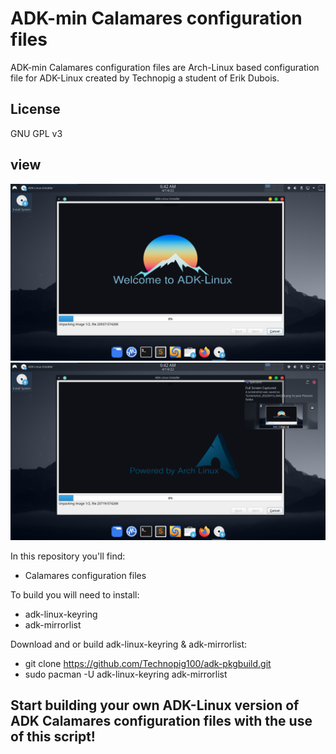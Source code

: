 # ADK-min Calamares configuration files

ADK-min Calamares configuration files are Arch-Linux based configuration file for ADK-Linux created by Technopig a student of Erik Dubois.

## License

GNU GPL v3

## view
![view](View-1.png?raw=true)
![view](View-2.png?raw=true)

In this repository you'll find:

-  Calamares configuration files

To build you will need to install:

-  adk-linux-keyring
-  adk-mirrorlist

Download and or build adk-linux-keyring & adk-mirrorlist:

-  git clone https://github.com/Technopig100/adk-pkgbuild.git
-  sudo pacman -U adk-linux-keyring adk-mirrorlist

## Start building your own ADK-Linux version of ADK Calamares configuration files with the use of this script!
